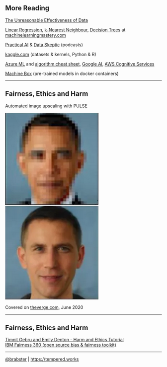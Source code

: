 ## More Reading

<div style="text-align: left">
<a href="https://static.googleusercontent.com/media/research.google.com/en//pubs/archive/35179.pdf">The Unreasonable Effectiveness of Data</a><br/>

<a href="https://machinelearningmastery.com/linear-regression-for-machine-learning/">Linear Regression</a>, <a href="https://machinelearningmastery.com/k-nearest-neighbors-for-machine-learning/">k-Nearest Neighbour</a>, <a href="https://machinelearningmastery.com/classification-and-regression-trees-for-machine-learning/">Decision Trees</a> at <a href="https://machinelearningmastery.com">machinelearningmastery.com</a><br/>

<a href="https://changelog.com/practicalai">Practical AI</a> & <a href="https://dataskeptic.com/">Data Skeptic</a> (podcasts)<br/>

[kaggle.com](https://kaggle.com) (datasets & kernels, Python & R)<br/>

<a href="https://azure.microsoft.com/en-gb/services/machine-learning/">Azure ML</a> and <a href="https://docs.microsoft.com/en-us/azure/machine-learning/algorithm-cheat-sheet">algorithm cheat sheet</a>, <a href="https://cloud.google.com/products/ai">Google AI</a>, <a href="https://aws.amazon.com/machine-learning/">AWS Cognitive Services</a><br/>

<a href="https://machinebox.io/">Machine Box</a> (pre-trained models in docker containers)<br/>

---

## Fairness, Ethics and Harm

Automated image upscaling with PULSE

<img src="images/obama.png" style="width: 300px"/>
<img class="fragment" src="images/not-obama.png" style="width: 300px"/>

Covered on [theverge.com](https://www.theverge.com/21298762/face-depixelizer-ai-machine-learning-tool-pulse-stylegan-obama-bias), June 2020

---

## Fairness, Ethics and Harm

<div>
<a href="https://sites.google.com/view/fatecv-tutorial/schedule">
    Timnit Gebru and Emily Denton - Harm and Ethics Tutorial 
</a>
</div>
<div>
<a href="https://developer.ibm.com/technologies/artificial-intelligence/projects/ai-fairness-360/">IBM Fairness 360 (open source bias & fairness toolkit)</a><br/>
</div>

<hr/>
<footer>
    <a href="https://twitter.com/brabster">@brabster</a>
    |
    <a href="https://tempered.works">https://tempered.works</a>
</footer>
